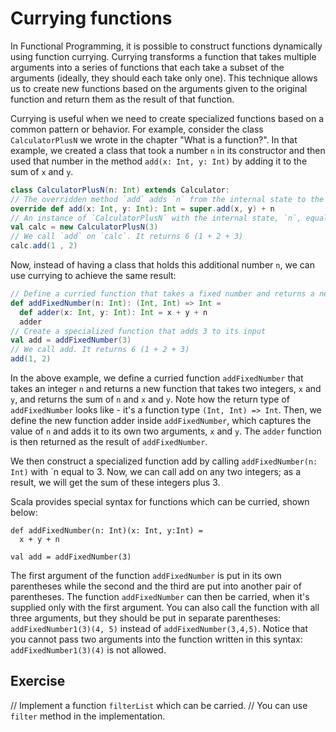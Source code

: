# Currying functions

In Functional Programming, it is possible to construct functions dynamically using function currying.
Currying transforms a function that takes multiple arguments into a series of functions that each take a subset of the arguments (ideally, they should each take only one).
This technique allows us to create new functions based on the arguments given to the original function and return them as the result of that function.


Currying is useful when we need to create specialized functions based on a common pattern or behavior.
For example, consider the class `CalculatorPlusN` we wrote in the chapter "What is a function?".
In that example, we created a class that took a number `n` in its constructor and then used that number in the method `add(x: Int, y: Int)` by adding it to the sum of `x` and `y`.

```scala
class CalculatorPlusN(n: Int) extends Calculator:
// The overridden method `add` adds `n` from the internal state to the result of the addition.
override def add(x: Int, y: Int): Int = super.add(x, y) + n
// An instance of `CalculatorPlusN` with the internal state, `n`, equal to 3.
val calc = new CalculatorPlusN(3)
// We call `add` on `calc`. It returns 6 (1 + 2 + 3)
calc.add(1 , 2)
```

Now, instead of having a class that holds this additional number `n`, we can use currying to achieve the same result:

```scala
// Define a curried function that takes a fixed number and returns a new function that adds it to its input
def addFixedNumber(n: Int): (Int, Int) => Int =
  def adder(x: Int, y: Int): Int = x + y + n
  adder
// Create a specialized function that adds 3 to its input
val add = addFixedNumber(3)
// We call add. It returns 6 (1 + 2 + 3)
add(1, 2)
```

In the above example, we define a curried function `addFixedNumber` that takes an integer `n` and returns a new function that takes two integers, `x` and `y`, and returns the sum of `n` and `x` and `y`.
Note how the return type of `addFixedNumber` looks like - it's a function type `(Int, Int) => Int`.
Then, we define the new function adder inside `addFixedNumber`, which captures the value of `n` and adds it to its own two arguments, `x` and `y`.
The `adder` function is then returned as the result of `addFixedNumber`.

We then construct a specialized function add by calling `addFixedNumber(n: Int)` with `n equal to 3.
Now, we can call add on any two integers; as a result, we will get the sum of these integers plus 3.

Scala provides special syntax for functions which can be curried, shown below:  

``` 
def addFixedNumber(n: Int)(x: Int, y:Int) =
  x + y + n

val add = addFixedNumber(3)
```

The first argument of the function `addFixedNumber` is put in its own parentheses while the second and the third are put into another pair of parentheses.
The function `addFixedNumber` can then be carried, when it's supplied only with the first argument. 
You can also call the function with all three arguments, but they should be put in separate parentheses: `addFixedNumber1(3)(4, 5)` instead of `addFixedNumber(3,4,5)`. 
Notice that you cannot pass two arguments into the function written in this syntax: `addFixedNumber1(3)(4)` is not allowed. 



## Exercise 

// Implement a function `filterList` which can be carried.
// You can use `filter` method in the implementation.

